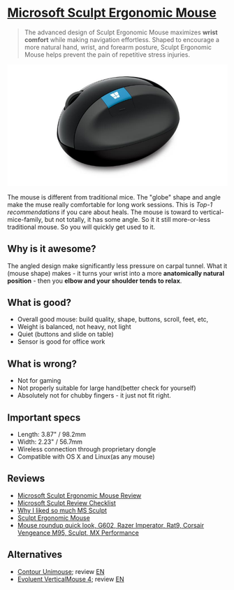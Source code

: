 # [Microsoft Sculpt Ergonomic Mouse](https://www.microsoft.com/accessories/en-us/products/mice/sculpt-ergonomic-mouse/l6v-00001)

> The advanced design of Sculpt Ergonomic Mouse maximizes **wrist comfort** while making navigation effortless. Shaped to encourage a more natural hand, wrist, and forearm posture, Sculpt Ergonomic Mouse helps prevent the pain of repetitive stress injuries.

![img](sculpt_ergonomic_mouse.jpg?style=centerme)

The mouse is different from traditional mice. The "globe" shape and angle make the muse really comfortable for long work sessions.
This is *Top-1 recommendations* if you care about heals. The mouse is toward to vertical-mice-family, but not totally, it has some angle. So it it still more-or-less traditional mouse. So you will quickly get used to it.

## Why is it awesome?
The angled design make significantly less pressure on carpal tunnel. What it (mouse shape) makes - it turns your wrist into a more **anatomically natural position** - then you **elbow and your shoulder tends to relax**.

## What is good?
- Overall good mouse: build quality, shape, buttons, scroll, feet, etc,
- Weight is balanced, not heavy, not light
- Quiet (buttons and slide on table)
- Sensor is good for office work


## What is wrong?
- Not for gaming
- Not properly suitable for large hand(better check for yourself)
- Absolutely not for chubby fingers - it just not fit right.

## Important specs
- Length: 3.87" / 98.2mm
- Width: 2.23" / 56.7mm
- Wireless connection through proprietary dongle
- Compatible with OS X and Linux(as any mouse)

## Reviews
- [Microsoft Sculpt Ergonomic Mouse Review](https://youtu.be/B5sc15MbFCo)
- [Microsoft Sculpt Review Checklist](https://youtu.be/7C4hVe9TKOg)
- [Why I liked so much MS Sculpt](https://youtu.be/ROmLHbetfMQ)
- [Sculpt Ergonomic Mouse](https://youtu.be/92cZ-kXVIME)
- [Mouse roundup quick look, G602, Razer Imperator, Rat9, Corsair Vengeance M95, Sculpt, MX Performance](https://youtu.be/v_DBRn8XG7I)

## Alternatives
- [Contour Unimouse](https://www.contourdesign.com/product/unimouse/); review [EN](https://youtu.be/IYagiux_rzU)
- [Evoluent VerticalMouse 4](https://evoluent.com/products/vm4r/); review [EN](https://youtu.be/4_kA4h-kLpw)

